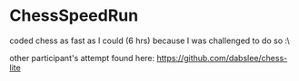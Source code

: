 # ChessSpeedRun
coded chess as fast as I could (6 hrs) because I was challenged to do so :\

other participant's attempt found here:
https://github.com/dabslee/chess-lite

